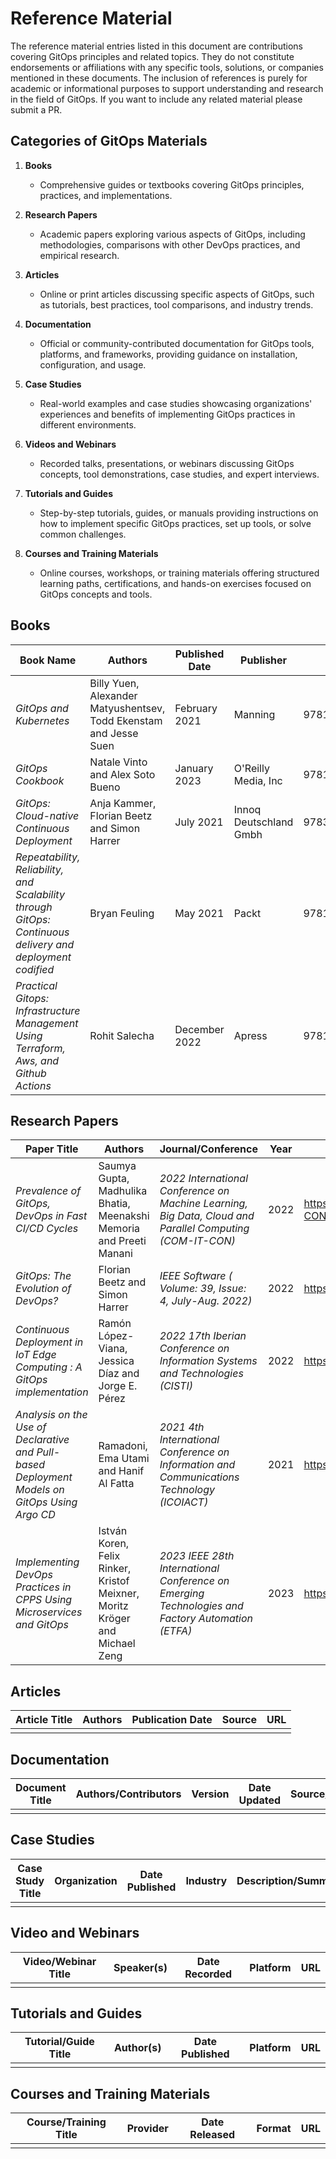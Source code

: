 # Reference Material

The reference material entries listed in this document are contributions covering GitOps principles and related topics. They do not constitute endorsements or affiliations with any specific tools, solutions, or companies mentioned in these documents. The inclusion of references is purely for academic or informational purposes to support understanding and research in the field of GitOps. If you want to include any related material please submit a PR.

## Categories of GitOps Materials

1. **Books**
   - Comprehensive guides or textbooks covering GitOps principles, practices, and implementations.

2. **Research Papers**
   - Academic papers exploring various aspects of GitOps, including methodologies, comparisons with other DevOps practices, and empirical research.

3. **Articles**
   - Online or print articles discussing specific aspects of GitOps, such as tutorials, best practices, tool comparisons, and industry trends.

4. **Documentation**
   - Official or community-contributed documentation for GitOps tools, platforms, and frameworks, providing guidance on installation, configuration, and usage.

5. **Case Studies**
   - Real-world examples and case studies showcasing organizations' experiences and benefits of implementing GitOps practices in different environments.

6. **Videos and Webinars**
   - Recorded talks, presentations, or webinars discussing GitOps concepts, tool demonstrations, case studies, and expert interviews.

7. **Tutorials and Guides**
    - Step-by-step tutorials, guides, or manuals providing instructions on how to implement specific GitOps practices, set up tools, or solve common challenges.

8. **Courses and Training Materials**
    - Online courses, workshops, or training materials offering structured learning paths, certifications, and hands-on exercises focused on GitOps concepts and tools.


## Books

| Book Name                         | Authors          | Published Date | Publisher       | ISBN           |
|-----------------------------------|------------------|----------------|-----------------|----------------|
| *GitOps and Kubernetes*        | Billy Yuen, Alexander Matyushentsev, Todd Ekenstam and Jesse Suen    | February 2021     | Manning   | 9781617297274 |
| *GitOps Cookbook*       | Natale Vinto and Alex Soto Bueno       | January 2023     | O'Reilly Media, Inc | 9781492097471 |
| *GitOps: Cloud-native Continuous Deployment* |  Anja Kammer, Florian Beetz and Simon Harrer | July 2021 | Innoq Deutschland Gmbh | 9783982112688 |
| *Repeatability, Reliability, and Scalability through GitOps: Continuous delivery and deployment codified* | Bryan Feuling | May 2021 | Packt | 9781801077798 |
| *Practical Gitops: Infrastructure Management Using Terraform, Aws, and Github Actions* | Rohit Salecha | December 2022 | Apress | 9781484286722 |

## Research Papers 

| Paper Title                       | Authors          | Journal/Conference | Year | DOI/URL                 |
|-----------------------------------|------------------|--------------------|------|-------------------------|
| *Prevalence of GitOps, DevOps in Fast CI/CD Cycles*  | Saumya Gupta, Madhulika Bhatia, Meenakshi Memoria and Preeti Manani | *2022 International Conference on Machine Learning, Big Data, Cloud and Parallel Computing (COM-IT-CON)* | 2022 | https://doi.org/10.1109/COM-IT-CON54601.2022.9850786 |
| *GitOps: The Evolution of DevOps?* | Florian Beetz and Simon Harrer | *IEEE Software ( Volume: 39, Issue: 4, July-Aug. 2022)* | 2022 | https://doi.org/10.1109/MS.2021.3119106 |
| *Continuous Deployment in IoT Edge Computing : A GitOps implementation* | Ramón López-Viana, Jessica Díaz and Jorge E. Pérez | *2022 17th Iberian Conference on Information Systems and Technologies (CISTI)* | 2022 | https://doi.org/10.23919/CISTI54924.2022.9820108 |
| *Analysis on the Use of Declarative and Pull-based Deployment Models on GitOps Using Argo CD* | Ramadoni, Ema Utami and Hanif Al Fatta | *2021 4th International Conference on Information and Communications Technology (ICOIACT)* | 2021 | https://doi.org/10.1109/ICOIACT53268.2021.9563984 |
| *Implementing DevOps Practices in CPPS Using Microservices and GitOps* | István Koren, Felix Rinker, Kristof Meixner, Moritz Kröger and Michael Zeng | *2023 IEEE 28th International Conference on Emerging Technologies and Factory Automation (ETFA)* | 2023 | https://doi.org/10.1109/ETFA54631.2023.10275433 |

## Articles

| Article Title                     | Authors          | Publication Date | Source         | URL                     |
|-----------------------------------|------------------|------------------|----------------|-------------------------|
|        |         |        |        |        |

## Documentation

| Document Title                    | Authors/Contributors | Version | Date Updated | Source/URL               |
|-----------------------------------|----------------------|---------|--------------|--------------------------|
|        |         |        |        |        |

## Case Studies

| Case Study Title                  | Organization     | Date Published | Industry       | Description/Summary      |
|-----------------------------------|------------------|----------------|----------------|--------------------------|
|        |         |        |        |         |

## Video and Webinars

| Video/Webinar Title               | Speaker(s)       | Date Recorded   | Platform       | URL                     |
|-----------------------------------|------------------|-----------------|----------------|-------------------------|
|        |         |        |        |         |

## Tutorials and Guides

| Tutorial/Guide Title              | Author(s)        | Date Published  | Platform       | URL                     |
|-----------------------------------|------------------|-----------------|----------------|-------------------------|
|        |         |        |        |         |

## Courses and Training Materials

| Course/Training Title             | Provider         | Date Released   | Format         | URL                     |
|-----------------------------------|------------------|-----------------|----------------|-------------------------|
|        |         |        |        |         |

